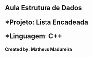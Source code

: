<h2>Aula Estrutura de Dados
 
  *Projeto: Lista Encadeada
 
  *Linguagem: C++
  
<h4>Created by: Matheus Madureira<h4>
